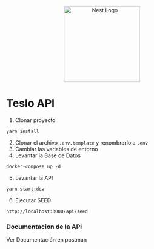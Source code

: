 <p align="center">
  <a href="http://nestjs.com/" target="blank"><img src="https://nestjs.com/img/logo-small.svg" width="200" alt="Nest Logo" /></a>
</p>

# Teslo API

1. Clonar proyecto
```
yarn install
```
2. Clonar el archivo ```.env.template``` y renombrarlo a ```.env```
3. Cambiar las variables de entorno
4. Levantar la Base de Datos
```
docker-compose up -d
```
5. Levantar la API
```
yarn start:dev
```
6. Ejecutar SEED
```
http://localhost:3000/api/seed
```




### Documentacion de la API
<a hrfe="https://documenter.getpostman.com/view/7908350/2s8YekQa53#afde3e56-c682-4fc3-b19f-10ed95e4d07d" target="__blanck">Ver Documentación en postman</a>